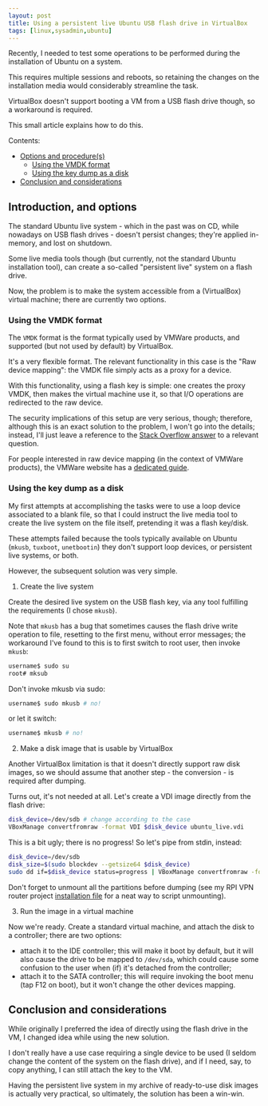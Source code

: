 ```yaml
---
layout: post
title: Using a persistent live Ubuntu USB flash drive in VirtualBox
tags: [linux,sysadmin,ubuntu]
---
```


Recently, I needed to test some operations to be performed during the installation of Ubuntu on a system.

This requires multiple sessions and reboots, so retaining the changes on the installation media would considerably streamline the task.


VirtualBox doesn't support booting a VM from a USB flash drive though, so a workaround is required.

This small article explains how to do this.

Contents:

- [Options and procedure(s)](/Using-a-persistent-live-ubuntu-usb-flash-drive-in-virtualbox#introduction-and-options)
  - [Using the VMDK format](/Using-a-persistent-live-ubuntu-usb-flash-drive-in-virtualbox#using-the-vmdk-format)
  - [Using the key dump as a disk](/Using-a-persistent-live-ubuntu-usb-flash-drive-in-virtualbox#using-the-key-dump-as-a-disk)
- [Conclusion and considerations](/Using-a-persistent-live-ubuntu-usb-flash-drive-in-virtualbox#conclusion-and-considerations)

## Introduction, and options

The standard Ubuntu live system - which in the past was on CD, while nowadays on USB flash drives - doesn't persist changes; they're applied in-memory, and lost on shutdown.

Some live media tools though (but currently, not the standard Ubuntu installation tool), can create a so-called "persistent live" system on a flash drive.

Now, the problem is to make the system accessible from a (VirtualBox) virtual machine; there are currently two options.

### Using the VMDK format

The `VMDK` format is the format typically used by VMWare products, and supported (but not used by default) by VirtualBox.

It's a very flexible format. The relevant functionality in this case is the "Raw device mapping": the VMDK file simply acts as a proxy for a device.

With this functionality, using a flash key is simple: one creates the proxy VMDK, then makes the virtual machine use it, so that I/O operations are redirected to the raw device.

The security implications of this setup are very serious, though; therefore, although this is an exact solution to the problem, I won't go into the details; instead, I'll just leave a reference to the [Stack Overflow answer](https://askubuntu.com/a/693729) to a relevant question.

For people interested in raw device mapping (in the context of VMWare products), the VMWare website has a [dedicated guide](https://www.vmware.com/pdf/esx25_rawdevicemapping.pdf).

### Using the key dump as a disk

My first attempts at accomplishing the tasks were to use a loop device associated to a blank file, so that I could instruct the live media tool to create the live system on the file itself, pretending it was a flash key/disk.

These attempts failed because the tools typically available on Ubuntu (`mkusb`, `tuxboot`, `unetbootin`) they don't support loop devices, or persistent live systems, or both.

However, the subsequent solution was very simple.

1. Create the live system

Create the desired live system on the USB flash key, via any tool fulfilling the requirements (I chose `mkusb`).

Note that `mkusb` has a bug that sometimes causes the flash drive write operation to file, resetting to the first menu, without error messages; the workaround I've found to this is to first switch to root user, then invoke `mkusb`:

```sh
username$ sudo su
root# mksub
```

Don't invoke mkusb via sudo:

```sh
username$ sudo mkusb # no!
```

or let it switch:

```sh
username$ mkusb # no!
```

2. Make a disk image that is usable by VirtualBox

Another VirtualBox limitation is that it doesn't directly support raw disk images, so we should assume that another step - the conversion - is required after dumping.

Turns out, it's not needed at all. Let's create a VDI image directly from the flash drive:

```sh
disk_device=/dev/sdb # change according to the case
VBoxManage convertfromraw -format VDI $disk_device ubuntu_live.vdi
```

This is a bit ugly; there is no progress! So let's pipe from stdin, instead:

```sh
disk_device=/dev/sdb
disk_size=$(sudo blockdev --getsize64 $disk_device)
sudo dd if=$disk_device status=progress | VBoxManage convertfromraw -format VDI stdin ubuntu_live.vdi $disk_size
```

Don't forget to unmount all the partitions before dumping (see my RPI VPN router project [installation file](https://github.com/saveriomiroddi/rpi_vpn_router/blob/master/install_vpn_router.sh) for a neat way to script unmounting).

3. Run the image in a virtual machine

Now we're ready. Create a standard virtual machine, and attach the disk to a controller; there are two options:

- attach it to the IDE controller; this will make it boot by default, but it will also cause the drive to be mapped to `/dev/sda`, which could cause some confusion to the user when (if) it's detached from the controller;
- attach it to the SATA controller; this will require invoking the boot menu (tap F12 on boot), but it won't change the other devices mapping.

## Conclusion and considerations

While originally I preferred the idea of directly using the flash drive in the VM, I changed idea while using the new solution.

I don't really have a use case requiring a single device to be used (I seldom change the content of the system on the flash drive), and if I need, say, to copy anything, I can still attach the key to the VM.

Having the persistent live system in my archive of ready-to-use disk images is actually very practical, so ultimately, the solution has been a win-win.

